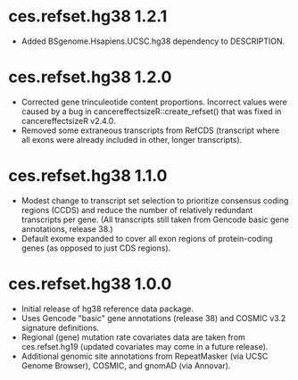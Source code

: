 # ces.refset.hg38 1.2.1
* Added BSgenome.Hsapiens.UCSC.hg38 dependency to DESCRIPTION.

# ces.refset.hg38 1.2.0
* Corrected gene trinculeotide content proportions. Incorrect values were caused by a bug in cancereffectsizeR::create_refset() that was fixed in cancereffectsizeR v2.4.0.
* Removed some extraneous transcripts from RefCDS (transcript where all exons were already included in other, longer transcripts).

# ces.refset.hg38 1.1.0
* Modest change to transcript set selection to prioritize consensus coding regions (CCDS) and reduce the number of relatively redundant transcripts per gene. (All transcripts still taken from Gencode basic gene annotations, release 38.)
* Default exome expanded to cover all exon regions of protein-coding genes (as opposed to just CDS regions).

# ces.refset.hg38 1.0.0
* Initial release of hg38 reference data package.
* Uses Gencode "basic" gene annotations (release 38) and COSMIC v3.2 signature definitions.
* Regional (gene) mutation rate covariates data are taken from ces.refset.hg19 (updated covariates may come in a future release).
* Additional genomic site annotations from RepeatMasker (via UCSC Genome Browser), COSMIC, and gnomAD (via Annovar).


